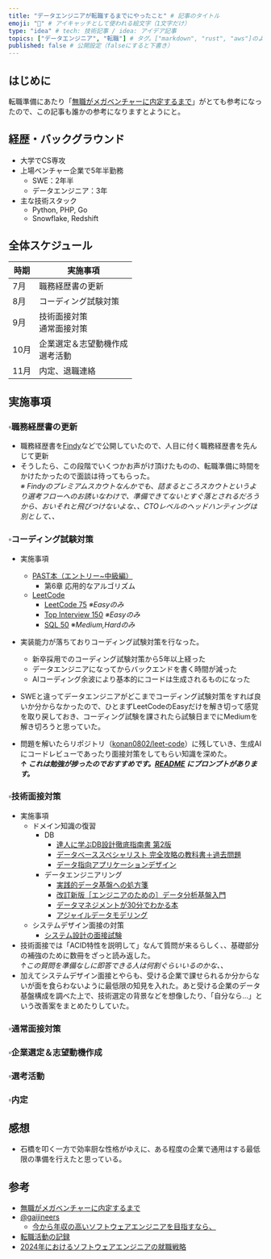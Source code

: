 ```yaml
---
title: "データエンジニアが転職するまでにやったこと" # 記事のタイトル
emoji: "🚀" # アイキャッチとして使われる絵文字（1文字だけ）
type: "idea" # tech: 技術記事 / idea: アイデア記事
topics: ["データエンジニア", "転職"] # タグ。["markdown", "rust", "aws"]のように指定する
published: false # 公開設定（falseにすると下書き）
---
```


## はじめに
転職準備にあたり「[無職がメガベンチャーに内定するまで](https://zenn.dev/shinonome81/articles/3e3f975e88f8cb)」がとても参考になったので、この記事も誰かの参考になりますとようにと。

## 経歴・バックグラウンド
* 大学でCS専攻
* 上場ベンチャー企業で5年半勤務
    * SWE：2年半
    * データエンジニア：3年
* 主な技術スタック
    * Python, PHP, Go
    * Snowflake, Redshift

## 全体スケジュール
| 時期   | 実施事項                |
|--------|------------------------|
| 7月    | 職務経歴書の更新 |
| 8月    | コーディング試験対策 |
| 9月    | 技術面接対策<br>通常面接対策 |
| 10月   | 企業選定＆志望動機作成<br>選考活動 |
| 11月   | 内定、退職連絡 |

## 実施事項

### ▫️職務経歴書の更新
* 職務経歴書を[Findy](https://findy-code.io/)などで公開していたので、人目に付く職務経歴書を先んじて更新
* そうしたら、この段階でいくつかお声がけ頂けたものの、転職準備に時間をかけたかったので面談は待ってもらった。<br>*※ Findyのプレミアムスカウトなんかでも、詰まるところスカウトというより選考フローへのお誘いなわけで、準備できてないとすぐ落とされるだろうから、おいそれと飛びつけないよな、、CTOレベルのヘッドハンティングは別として、、*

### ▫️コーディング試験対策
* 実施事項
    * [PAST本（エントリー~中級編）](https://amzn.asia/d/16Ktu4v)
        * 第6章 応用的なアルゴリズム
    * [LeetCode](https://leetcode.com/)
        * [LeetCode 75](https://leetcode.com/studyplan/leetcode-75/) *※Easyのみ*
        * [Top Interview 150](https://leetcode.com/studyplan/top-interview-150/) *※Easyのみ*
        * [SQL 50](https://leetcode.com/studyplan/top-sql-50/) ※*Medium,Hardのみ*

* 実装能力が落ちておりコーディング試験対策を行なった。
    * 新卒採用でのコーディング試験対策から5年以上経った
    * データエンジニアになってからバックエンドを書く時間が減った
    * AIコーディング余波により基本的にコードは生成されるものになった
* SWEと違ってデータエンジニアがどこまでコーディング試験対策をすれば良いか分からなかったので、ひとまずLeetCodeのEasyだけを解き切って感覚を取り戻しておき、コーディング試験を課されたら試験日までにMediumを解き切ろうと思っていた。
* 問題を解いたらリポジトリ（[konan0802/leet-code](https://github.com/konan0802/leet-code)）に残していき、生成AIにコードレビューであったり面接対策をしてもらい知識を深めた。<br>***↑ これは勉強が捗ったのでおすすめです。[README](https://github.com/konan0802/leet-code) にプロンプトがあります。***

### ▫️技術面接対策
* 実施事項
    * ドメイン知識の復習
        * DB
            * [達人に学ぶDB設計徹底指南書 第2版](https://amzn.asia/d/0Cz9nhB)
            * [データベーススペシャリスト 完全攻略の教科書＋過去問題](https://amzn.asia/d/dDy77LB)
            * [データ指向アプリケーションデザイン](https://amzn.asia/d/bxxGVra)
        * データエンジニアリング
            * [実践的データ基盤への処方箋](https://amzn.asia/d/8wssR5G)
            * [改訂新版［エンジニアのための］データ分析基盤入門](https://amzn.asia/d/2FlkbCr)
            * [データマネジメントが30分でわかる本](https://amzn.asia/d/1IHgnrU)
            * [アジャイルデータモデリング](https://amzn.asia/d/3u06pUj)
    * システムデザイン面接の対策
        * [システム設計の面接試験](https://amzn.asia/d/7EVv4Yy)
* 技術面接では「ACID特性を説明して」なんて質問が来るらしく、、基礎部分の補強のために数冊をざっと読み返した。<br>*↑この質問を準備なしに即答できる人は何割ぐらいいるのかな、、*
* 加えてシステムデザイン面接とやらも、受ける企業で課せられるか分からないが面を食らわないように最低限の知見を入れた。あと受ける企業のデータ基盤構成を調べた上で、技術選定の背景などを想像したり、「自分なら...」という改善案をまとめたりしていた。

### ▫️通常面接対策
### ▫️企業選定＆志望動機作成
### ▫️選考活動
### ▫️内定

## 感想
* 石橋を叩く一方で効率厨な性格がゆえに、ある程度の企業で通用はする最低限の準備を行えたと思っている。

## 参考
* [無職がメガベンチャーに内定するまで](https://zenn.dev/shinonome81/articles/3e3f975e88f8cb)
* [@gaijineers](https://x.com/gaijineers)
    * [今から年収の高いソフトウェアエンジニアを目指すなら、](https://x.com/gaijineers/status/1956636567403102569)
* [転職活動の記録](https://y-nishizawa.hatenablog.com/entry/2024/09/27/121334)
* [2024年におけるソフトウェアエンジニアの就職戦略](https://note.com/gaijineers/n/ndfdc65d300a2)